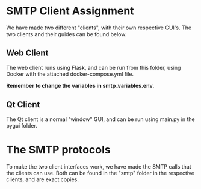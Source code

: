 # SMTP Client Assignment

We have made two different "clients", with their own respective GUI's.
The two clients and their guides can be found below.

## Web Client

The web client runs using Flask, and can be run from this folder, using Docker with the attached docker-compose.yml file.

**Remember to change the variables in smtp_variables.env.**

## Qt Client

The Qt client is a normal "window" GUI, and can be run using main.py in the pygui folder.

# The SMTP protocols

To make the two client interfaces work, we have made the SMTP calls that the clients can use.
Both can be found in the "smtp" folder in the respective clients, and are exact copies.
